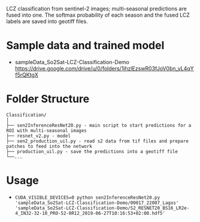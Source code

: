 

LCZ classification from sentinel-2 images; multi-seasonal predictions are fused into one.
The softmax probability of each season and the fused LCZ labels are saved into geotiff files.

# Sample data and trained model
- sampleData_So2Sat-LCZ-Classification-Demo https://drive.google.com/drive/u/0/folders/1ihzlEzswR03fJoV0bn_yL4qYf5rQKtgX

# Folder Structure
  ```
  Classification/
  │
  ├── sen2InferenceResNet20.py - main script to start predictions for a ROI with multi-seasonal images
  ├── resnet_v2.py - model
  ├── sen2_production_uil.py - read s2 data from tif files and prepare patches to feed into the network
  ├── production_uil.py - save the predictions into a geotiff file
  └──...
  ```

# Usage

- `CUDA_VISIBLE_DEVICES=0 python sen2InferenceResNet20.py 'sampleData_So2Sat-LCZ-Classification-Demo/00017_22007_Lagos' 'sampleData_So2Sat-LCZ-Classification-Demo/S2_RESNET20_BS16_LR2e-4_IN32-32-10_PRO-52-0R12_2019-06-27T10:16:53+02:00.hdf5'`
